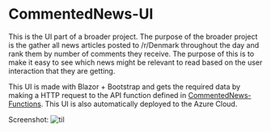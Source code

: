 # CommentedNews-UI

This is the UI part of a broader project. The purpose of the broader project is the gather all news articles posted to /r/Denmark throughout the day and rank them by number of comments they receive. The purpose of this is to make it easy to see which news might be relevant to read based on the user interaction that they are getting.

This UI is made with Blazor + Bootstrap and gets the required data by making a HTTP request to the API function defined in [CommentedNews-Functions](https://github.com/LukeLinkwalker/CommentedNews-Functions).
This UI is also automatically deployed to the Azure Cloud.

Screenshot:
![til](https://i.imgur.com/omVHDO3.jpg)

